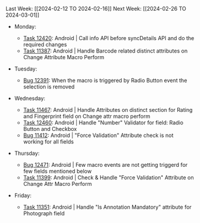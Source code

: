 Last Week: [[2024-02-12 TO 2024-02-16]]
Next Week: [[2024-02-26 TO 2024-03-01]]
- Monday:
	- [Task 12420](https://dev.azure.com/appsteer/appsteer.io/_workitems/edit/12420): Android | Call info API before syncDetails API and do the required changes
	- [Task 11387](https://dev.azure.com/appsteer/appsteer.io/_workitems/edit/11387): Android | Handle Barcode related distinct attributes on Change Attribute Macro Perform
- Tuesday: 
	- [Bug 12391](https://dev.azure.com/appsteer/appsteer.io/_workitems/edit/12391): When the macro is triggered by Radio Button event the selection is removed
- Wednesday:
	- [Task 11467](https://dev.azure.com/appsteer/appsteer.io/_workitems/edit/11467): Android | Handle Attributes on distinct section for Rating and Fingerprint field on Change attr macro perform
	- [Task 12460](https://dev.azure.com/appsteer/appsteer.io/_workitems/edit/12460): Android | Handle "Number" Validator for field: Radio Button and Checkbox
	- [Bug 11412](https://dev.azure.com/appsteer/appsteer.io/_workitems/edit/11412): Android | "Force Validation" Attribute check is not working for all fields
- Thursday:
	- [Bug 12471](https://dev.azure.com/appsteer/appsteer.io/_workitems/edit/12471): Android | Few macro events are not getting triggerd for few fields mentioned below
	- [Task 11399](https://dev.azure.com/appsteer/appsteer.io/_workitems/edit/11399): Android | Check & Handle "Force Validation" Attribute on Change Attr Macro Perform
	
- Friday: 
	- [Task 11351](https://dev.azure.com/appsteer/appsteer.io/_workitems/edit/11351): Android | Handle "Is Annotation Mandatory" attribute for Photograph field